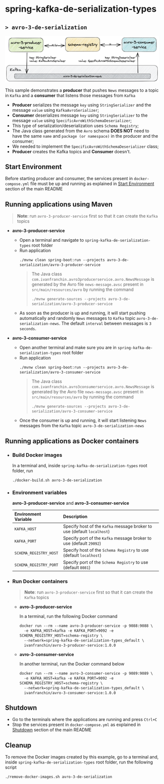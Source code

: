 # spring-kafka-de-serialization-types
## `> avro-3-de-serialization`

![avro-3-de-serialization](../documentation/avro-3-de-serialization.jpeg)

This sample demonstrates a **producer** that pushes `News` messages to a topic in `Kafka` and a **consumer** that listens those messages from `Kafka`
- **Producer** serializes the message `key` using `StringSerializer` and the message `value` using `KafkaAvroSerializer`;
- **Consumer** deserializes message `key` using `StringSerializer` to the message `value` using `SpecificAvroWithSchemaDeserializer`;
- This type of serialization/deserialization uses `Schema Registry`;
- The Java class generated from the `Avro` schema **DOES NOT** need to have the same `name` and `package (or namespace)` in the producer and the consumer;
- We needed to implement the `SpecificAvroWithSchemaDeserializer` class;
- **Producer** creates the Kafka topics and **Consumer** doesn't.

## Start Environment

Before starting producer and consumer, the services present in `docker-compose.yml` file must be up and running as explained in [Start Environment](https://github.com/ivangfr/spring-kafka-de-serialization-types#start-environment) section of the main README

## Running applications using Maven

> **Note**: run `avro-3-producer-service` first so that it can create the `Kafka` topics

- **avro-3-producer-service**

  - Open a terminal and navigate to `spring-kafka-de-serialization-types` root folder
  - Run application
    ```
    ./mvnw clean spring-boot:run --projects avro-3-de-serialization/avro-3-producer-service
    ```
    > The Java class `com.ivanfranchin.avro3producerservice.avro.NewsMessage` is generated by the Avro file `news-message.avsc` present in `src/main/resources/avro` by running the command
    > ```
    > ./mvnw generate-sources --projects avro-3-de-serialization/avro-3-producer-service
    > ```
  - As soon as the producer is up and running, it will start pushing automatically and randomly `News` messages to `Kafka` topic `avro-3-de-serialization-news`. The default `interval` between messages is `3 seconds`.

- **avro-3-consumer-service**

  - Open another terminal and make sure you are in `spring-kafka-de-serialization-types` root folder
  - Run application
    ```
    ./mvnw clean spring-boot:run --projects avro-3-de-serialization/avro-3-consumer-service
    ```
    > The Java class `com.ivanfranchin.avro3consumerservice.avro.NewsMessage` is generated by the Avro file `news-message.avsc` present in `src/main/resources/avro` by running the command
    > ```
    > ./mvnw generate-sources --projects avro-3-de-serialization/avro-3-consumer-service
    > ```
  - Once the consumer is up and running, it will start listening `News` messages from the `Kafka` topic `avro-3-de-serialization-news`

## Running applications as Docker containers

- ### Build Docker images

  In a terminal and, inside `spring-kafka-de-serialization-types` root folder, run
  ```
  ./docker-build.sh avro-3-de-serialization
  ```

- ### Environment variables

  **avro-3-producer-service** and **avro-3-consumer-service**

  | Environment Variable   | Description                                                             |
  |------------------------|-------------------------------------------------------------------------|
  | `KAFKA_HOST`           | Specify host of the `Kafka` message broker to use (default `localhost`) |
  | `KAFKA_PORT`           | Specify port of the `Kafka` message broker to use (default `29092`)     |
  | `SCHEMA_REGISTRY_HOST` | Specify host of the `Schema Registry` to use (default `localhost`)      |
  | `SCHEMA_REGISTRY_PORT` | Specify port of the `Schema Registry` to use (default `8081`)           |

- ### Run Docker containers

  > **Note**: run `avro-3-producer-service` first so that it can create the `Kafka` topics

  - **avro-3-producer-service**

    In a terminal, run the following Docker command
    ```
    docker run --rm --name avro-3-producer-service -p 9088:9088 \
      -e KAFKA_HOST=kafka -e KAFKA_PORT=9092 -e SCHEMA_REGISTRY_HOST=schema-registry \
      --network=spring-kafka-de-serialization-types_default \
      ivanfranchin/avro-3-producer-service:1.0.0
    ```

  - **avro-3-consumer-service**

    In another terminal, run the Docker command below
    ```
    docker run --rm --name avro-3-consumer-service -p 9089:9089 \
      -e KAFKA_HOST=kafka -e KAFKA_PORT=9092 -e SCHEMA_REGISTRY_HOST=schema-registry \
      --network=spring-kafka-de-serialization-types_default \
      ivanfranchin/avro-3-consumer-service:1.0.0
    ```

## Shutdown

- Go to the terminals where the applications are running and press `Ctrl+C`
- Stop the services present in `docker-compose.yml` as explained in [Shutdown](https://github.com/ivangfr/spring-kafka-de-serialization-types#shutdown) section of the main README

## Cleanup

To remove the Docker images created by this example, go to a terminal and, inside `spring-kafka-de-serialization-types` root folder, run the following script
```
./remove-docker-images.sh avro-3-de-serialization
```

